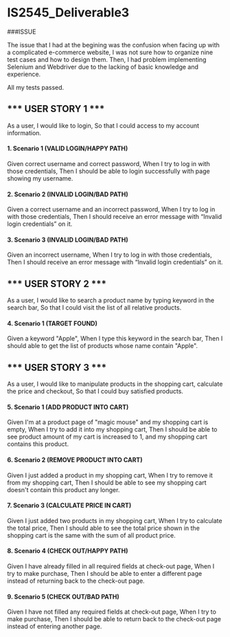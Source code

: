 # IS2545_Deliverable3

###ISSUE

The issue that I had at the begining was the confusion when facing up with a complicated e-commerce website, I was not sure how to organize nine test cases and how to design them. Then, I had problem implementing Selenium and Webdriver due to the lacking of basic knowledge and experience.

All my tests passed.


## *** USER STORY 1 ***
    

As a user, I would like to login, So that I could access to my account information.

#### 1. Scenario 1 (VALID LOGIN/HAPPY PATH)

Given correct username and correct password, When I try to log in with those credentials, Then I should be able to login successfully with page showing my username.

#### 2. Scenario 2 (INVALID LOGIN/BAD PATH) 

Given a correct username and an incorrect password, When I try to log in with those credentials, Then I should receive an error message with “Invalid login credentials” on it.

#### 3. Scenario 3 (INVALID LOGIN/BAD PATH)

Given an incorrect username, When I try to log in with those credentials, Then I should receive an error message with “Invalid login credentials” on it.


## *** USER STORY 2 ***

As a user, I would like to search a product name by typing keyword in the search bar, So that I could visit the list of all relative products.

#### 4. Scenario 1 (TARGET FOUND)

Given a keyword "Apple", When I type this keyword in the search bar, Then I should able to get the list of products whose name contain "Apple".



## *** USER STORY 3 ***

As a user, I would like to manipulate products in the shopping cart, calculate the price and checkout, So that I could buy satisfied products.

#### 5. Scenario 1 (ADD PRODUCT INTO CART)

Given I'm at a product page of "magic mouse" and my shopping cart is empty, When I try to add it into my shopping cart, Then I should be able to see product amount of my cart is increased to 1, and my shopping cart contains this product.

#### 6. Scenario 2 (REMOVE PRODUCT INTO CART)

Given I just added a product in my shopping cart, When I try to remove it from my shopping cart, Then I should be able to see my shopping cart doesn't contain this product any longer.

#### 7. Scenario 3 (CALCULATE PRICE IN CART)

Given I just added two products in my shopping cart, When I try to calculate the total price, Then I should able to see the total price shown in the shopping cart is the same with the sum of all product price.

#### 8. Scenario 4 (CHECK OUT/HAPPY PATH)

Given I have already filled in all required fields at check-out page, When I try to make purchase, Then I should be able to enter a different page instead of returning back to the check-out page.

#### 9. Scenario 5 (CHECK OUT/BAD PATH)
Given I have not filled any required fields at check-out page, When I try to make purchase, Then I should be able to return back to the check-out page instead of entering another page.

